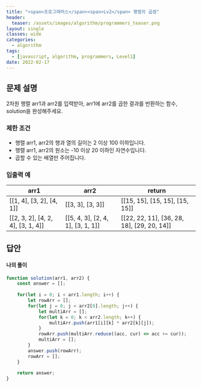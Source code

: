 ```yaml
---
title: "<span>프로그래머스</span><span>Lv2</span> 행렬의 곱셈"
header:
  teaser: /assets/images/algorithm/programmers_teaser.png
layout: single
classes: wide
categories:
  - algorithm
tags:
  - [javascript, algorithm, programmers, Level1]
date: 2022-02-17
---
```


## 문제 설명
2차원 행렬 arr1과 arr2를 입력받아, arr1에 arr2를 곱한 결과를 반환하는 함수, solution을 완성해주세요.

### 제한 조건
* 행렬 arr1, arr2의 행과 열의 길이는 2 이상 100 이하입니다.
* 행렬 arr1, arr2의 원소는 -10 이상 20 이하인 자연수입니다.
* 곱할 수 있는 배열만 주어집니다.

### 입출력 예

|arr1|arr2|return|
|-|-|-|
|[[1, 4], [3, 2], [4, 1]]|[[3, 3], [3, 3]]|[[15, 15], [15, 15], [15, 15]]|
|[[2, 3, 2], [4, 2, 4], [3, 1, 4]]|[[5, 4, 3], [2, 4, 1], [3, 1, 1]]|[[22, 22, 11], [36, 28, 18], [29, 20, 14]]|

## 답안
#### 나의 풀이
```javascript
function solution(arr1, arr2) {
    const answer = [];
    
    for(let i = 0; i < arr1.length; i++) {
        let rowArr = [];
        for(let j = 0; j < arr2[0].length; j++) {
            let multiArr = [];
            for(let k = 0; k < arr2.length; k++) {
                multiArr.push(arr1[i][k] * arr2[k][j]);
            }
            rowArr.push(multiArr.reduce((acc, cur) => acc += cur));
            multiArr = [];
        }
        answer.push(rowArr);
        rowArr = [];
    }
    
    return answer;
}
```